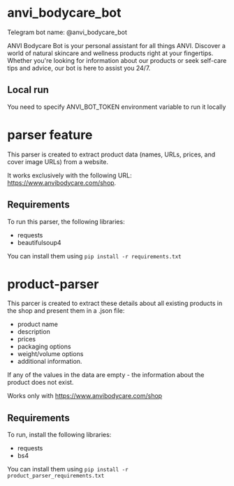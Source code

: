 # anvi_bodycare_bot
Telegram bot name: @anvi_bodycare_bot


ANVI Bodycare Bot is your personal assistant for all things ANVI. Discover a world of natural skincare and wellness products right at your fingertips. Whether you're looking for information about our products or seek self-care tips and advice, our bot is here to assist you 24/7.

## Local run
You need to specify ANVI_BOT_TOKEN environment variable to run it locally

# parser feature
This parser is created to extract product data (names, URLs, prices, and cover image URLs) from a website.

It works exclusively with the following URL: https://www.anvibodycare.com/shop.

## Requirements

To run this parser, the following libraries:

- requests
- beautifulsoup4

You can install them using `pip install -r requirements.txt`

# product-parser
This parcer is created to extract these details about all existing products in the shop and present them in a .json file:
- product name
- description
- prices
- packaging options
- weight/volume options
- additional information.

If any of the values in the data are empty - the information about the product does not exist.

Works only with https://www.anvibodycare.com/shop

## Requirements
To run, install the following libraries:

- requests
- bs4

You can install them using `pip install -r product_parser_requirements.txt`
